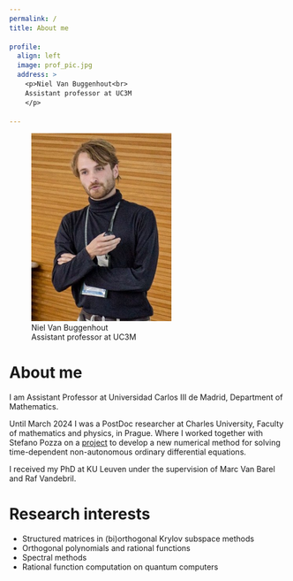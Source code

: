```yaml
---
permalink: /
title: About me

profile:
  align: left
  image: prof_pic.jpg
  address: >
    <p>Niel Van Buggenhout<br>
    Assistant professor at UC3M
    </p>
    
---
```

<div>
<figure class="figure">
<img src="assets/img/prof_pic.jpg"
     alt="profile picture"
     style="width: 60%; height: auto;"/>
  <figcaption class="figcaption">Niel Van Buggenhout<br>
    Assistant professor at UC3M </figcaption>
</figure> 
</div>

# About me #

I am Assistant Professor at Universidad Carlos III de Madrid, Department of Mathematics.

Until March 2024 I was a PostDoc researcher at Charles University, Faculty of mathematics and physics, in Prague. 
Where I worked together with Stefano Pozza on a <a href="https://www.starlanczos.cz/the-project">project</a> to develop a new numerical method for solving time-dependent non-autonomous ordinary differential equations.

I received my PhD at KU Leuven under the supervision of Marc Van Barel and Raf Vandebril.

# Research interests #

* Structured matrices in (bi)orthogonal Krylov subspace methods
* Orthogonal polynomials and rational functions
* Spectral methods
* Rational function computation on quantum computers
